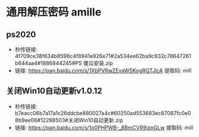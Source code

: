 # 通用解压密码 amille


## ps2020
- 秒传链接:  4f709ce38f634b8598c4f8941e926e71#2a534ee62ba9c932c78647261b644aa4#1886844245#PS 傻瓜安装.zip
- 链接: https://pan.baidu.com/s/1XbPVRwZEvaWSKogRQTJlcA 提取码: mill


## 关闭Win10自动更新v1.0.12 
- 秒传链接:  b7eacc06b7a17a1c26ddcbe880027a4c#60250ad553683ec87087fc0e08b9ee06#12288503#关闭Win10自动更新.zip
- 链接: https://pan.baidu.com/s/1o0PHPWB-_8BmCVR9jzpGLw 提取码: mill 

